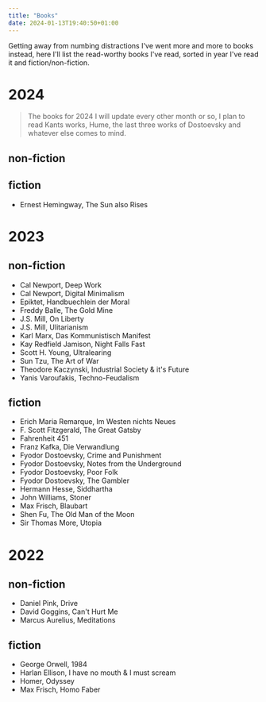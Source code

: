 ```yaml
---
title: "Books"
date: 2024-01-13T19:40:50+01:00
---
```


Getting away from numbing distractions I've went more and more to books instead, here I'll list the read-worthy books I've read, sorted in year I've read it and fiction/non-fiction.

# 2024
>  The books for 2024 I will update every other month or so, I plan to read Kants works, Hume, the last three works of Dostoevsky and whatever else comes to mind.
## non-fiction
## fiction
- Ernest Hemingway, The Sun also Rises


# 2023
## non-fiction
- Cal Newport, Deep Work
- Cal Newport, Digital Minimalism
- Epiktet, Handbuechlein der Moral
- Freddy Balle, The Gold Mine
- J.S. Mill, On Liberty
- J.S. Mill, Ulitarianism
- Karl Marx, Das Kommunistisch Manifest
- Kay Redfield Jamison, Night Falls Fast
- Scott H. Young, Ultralearing
- Sun Tzu, The Art of War
- Theodore Kaczynski, Industrial Society & it's Future
- Yanis Varoufakis, Techno-Feudalism

## fiction
- Erich Maria Remarque, Im Westen nichts Neues
- F. Scott Fitzgerald, The Great Gatsby
- Fahrenheit 451
- Franz Kafka, Die Verwandlung
- Fyodor Dostoevsky, Crime and Punishment
- Fyodor Dostoevsky, Notes from the Underground
- Fyodor Dostoevsky, Poor Folk
- Fyodor Dostoevsky, The Gambler
- Hermann Hesse, Siddhartha
- John Williams, Stoner
- Max Frisch, Blaubart
- Shen Fu, The Old Man of the Moon
- Sir Thomas More, Utopia



# 2022
## non-fiction
- Daniel Pink, Drive
- David Goggins, Can't Hurt Me
- Marcus Aurelius, Meditations

## fiction
- George Orwell, 1984
- Harlan Ellison, I have no mouth & I must scream
- Homer, Odyssey 
- Max Frisch, Homo Faber
